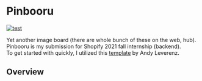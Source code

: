 # Pinbooru

[![test](https://github.com/amohamed11/pinbooru/actions/workflows/integration.yml/badge.svg)](https://github.com/amohamed11/pinbooru/actions/workflows/integration.yml)  

Yet another image board (there are whole bunch of these on the web, hub).  
Pinbooru is my submission for Shopify 2021 fall internship (backend).  
To get started with quickly, I utilized this [template](https://github.com/justalever/kickoff_tailwind) by Andy Leverenz.  

## Overview


